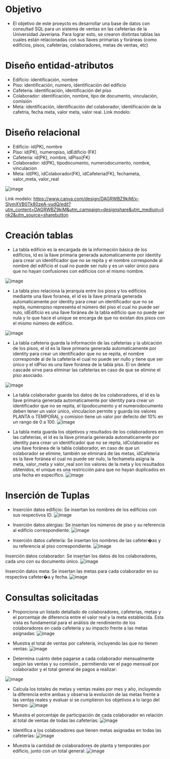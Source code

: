 # Objetivo
- El objetivo de este proeycto es desarrollar una base de datos con consultad SQL para un sistema de ventas en las cafeterías de la Universidad Javeriana. Para lograr esto, se crearon distintas tablas las cuales están relacionadas con sus llaves primarias y foráneas (como edificios, pisos, cafeterías, colaboradores, metas de ventas, etc)

# Diseño entidad-atributos
- Edificio: identificación, nombre
- Piso: identificación, numero, identificación del edificio
- Cafeteria: identificación, identificación del piso
- Colaborador: identificación, nombre, tipo de documento, vinculación, comisión
- Meta: identificación, identificación del colaborador, identificación de la cafetria, fecha meta, valor meta, valor real.
Link modelo:

# Diseño relacional
- Edificio: id(PK), nombre
- Piso: id(PK), numeropiso, idEdificio (FK)
- Cafetería: id(PK), nombre, idPiso(FK)
- Colaborador: id(PK), tipodocumento, numerodocumento, nombre, vinculacion
- Meta: id(PK), idColaborador(FK), idCafeteria(FK), fechameta, valor_meta, valor_real

![image](https://github.com/user-attachments/assets/436467b4-92c3-4cb5-9bf8-00969c5d476e)

Link modelo: https://www.canva.com/design/DAGRWBZ9kiM/x-SlymXVB0Tk80zeA-vudQ/edit?utm_content=DAGRWBZ9kiM&utm_campaign=designshare&utm_medium=link2&utm_source=sharebutton 

# Creación tablas
- La tabla edificio es la encargada de la información básica de los edificios, id es la llave primaria generada automaticamente por identity para crear un identificador que no se repita y el nombre corresponde al nombre del edificio el cual no puede ser nulo y es un valor único para que no hayan confusiones con edificios con el mismo nombre.

![image](https://github.com/user-attachments/assets/feb441dc-8d57-45a8-84b5-542cc2bfc576)

- La tabla piso relaciona la jerarquia entre los pisos y los edificios mediante una llave foranea, el id es la llave primaria generada automaticamente por identity para crear un identificador que no se repita, numeropiso representa el número del piso el cual no puede ser nulo, idEdificio es una llave foránea de la tabla edificio que no puede ser nula y lo que hace el unique se encarga de que no existan dos pisos con el mismo número de edificio.

![image](https://github.com/user-attachments/assets/89dea13a-9422-4a35-9310-ba2b624c83ba)

- La tabla cafeteria guarda la información de las cafeterías y la ubicación de los pisos, el id es la llave primaria generada automaticamente por identity para crear un identificador que no se repita, el nombre corresponde al de la cafetería el cual no puede ser nullo y tiene que ser único y el idPiso es una llave foránea de la tabla piso. El on delete cascade sirve para eliminar las cafeterías en caso de que se elimine el piso asociado.

![image](https://github.com/user-attachments/assets/c38a5c31-70a9-4307-bdef-f023d78ea765)

- La tabla colaborador guarda los datos de los colaboradores, el  id es la llave primaria generada automaticamente por identity para crear un identificador que no se repita, el tipodocumento y el numerodocumento deben tener un valor único, vinculacion permite y guarda los valores PLANTA o TEMPORAL y comision tiene un valor por defecto del 10% en un rango de 0 a 100.
![image](https://github.com/user-attachments/assets/21116fb0-ddc3-493e-9323-2c00451ebefb)

- La tabla meta guarda los objetivos y resultados de los colaboradores en las cafeterías, el  id es la llave primaria generada automaticamente por identity para crear un identificador que no se repita, idColaborador es una llave foránea de la tabla colaborador, en caso de que un colaborador se elimine, también se eliminará de las metas, idCafeteria es la llave foránea el cual no puede ser nulo, la fechameta asigna la meta, valor_meta y valor_real son los valores de la meta y los resultados obtenidos, el unique es una restricción para que no hayan duplicados en una fecha en específico.
![image](https://github.com/user-attachments/assets/ed0a9c96-6721-46b7-8048-e61c5561bc34)

# Inserción de Tuplas
- Inserción datos edificio: Se insertan los nombres de los edificios con sus respectivos ID.
![image](https://github.com/user-attachments/assets/ac63366a-cbb8-4590-952b-28aa7bb42abf)

- Inserción datos alergias: Se insertan los números de piso y su referencia al edificio correspondiente.
![image](https://github.com/user-attachments/assets/78721e45-6f97-4d39-8770-12ad7fd7af41)

- Inserción datos cafetería: Se insertan los nombres de las cafeter�as y su referencia al piso correspondiente.
![image](https://github.com/user-attachments/assets/ef6c8e10-141a-4a9e-a165-161d3bf2270c)

Inserción datos colaborador: Se insertan los datos de los colaboradores, cada uno con su documento único.
![image](https://github.com/user-attachments/assets/1eadbf90-7bfb-422d-a2ab-19b8c2d9b6f6)

Inserción datos meta: Se insertan las metas para cada colaborador en su respectiva cafeter�a y fecha.
![image](https://github.com/user-attachments/assets/7cb2000d-7756-4754-8ca9-b86b05053dca)

# Consultas solicitadas
- Proporciona un listado detallado de colaboradores, cafeterías, metas y el porcentaje de diferencia entre el valor real y la meta establecida. Esta vista es fundamental para el análisis de rendimiento de los colaboradores en cada cafetería y su impacto frente a las metas asignadas:
![image](https://github.com/user-attachments/assets/2c8ee2d4-c8d5-415e-a947-a0a1a04b3366)

- Muestra el total de ventas por cafetería, incluyendo las que no tienen ventas:
![image](https://github.com/user-attachments/assets/8a0c28c3-27b3-43f6-a441-643469369fd2)

- Determina cuánto debe pagarse a cada colaborador mensualmente según las ventas y su comisión , permitiendo ver el pago mensual por colaborador y el total general de pagos a realizar:

![image](https://github.com/user-attachments/assets/096bad2f-4b2d-460b-bd87-af485c25f3b2)

- Calcula los totales de metas y ventas reales por mes y año, incluyendo la diferencia entre ambas y  observa la evolución de las metas frente a las ventas reales y evaluar si se cumplieron los objetivos a lo largo del tiempo:
![image](https://github.com/user-attachments/assets/63773527-33dd-4ba5-a2e4-f54c517fb803)

- Muestra el porcentaje de participación de cada colaborador en relación al total de ventas de todas las cafeterías:
![image](https://github.com/user-attachments/assets/85101aa3-a90e-490f-bfac-d58b4f6260b3)

- Identifica a los colaboradores que tienen metas asignadas en todas las cafeterías:
![image](https://github.com/user-attachments/assets/412a7c85-2476-460b-ac7d-af934d4d18fd)

- Muestra la cantidad de colaboradores de planta y temporales por edificio, junto con un total general:
![image](https://github.com/user-attachments/assets/14e02d71-67eb-4774-98b2-356f6e0d665d)

